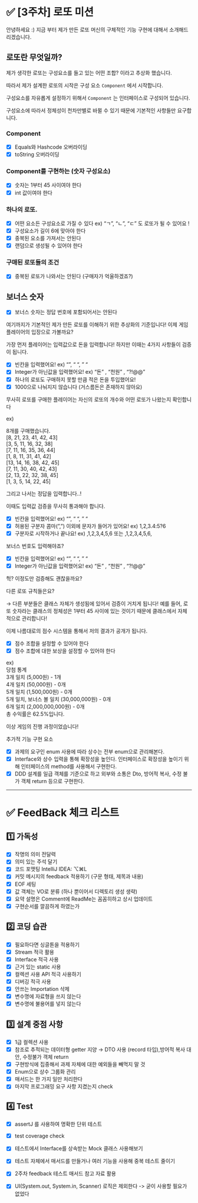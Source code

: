 # ✅ [3주차] 로또 미션

안녕하세요 :)
지금 부터 제가 만든 로또 머신의 구체적인 기능 구현에 대해서 소개해드리겠습니다.

## 로또란 무엇일까?

제가 생각한 로또는 구성요소를 들고 있는 어떤 조합? 이라고 추상화 했습니다.

따라서 제가 설계한 로또의 시작은 구성 요소 `Component` 에서 시작합니다.

구성요소를 자유롭게 설정하기 위해서 `Component` 는 인터페이스로 구성되어 있습니다.

구성요소에 따라서 정체성이 천차만별로 바뀔 수 있기 때문에 기본적인 사항들만 요구합니다.

### Component

- [x]  Equals와 Hashcode 오버라이딩
- [x]  toString 오버라이딩

### Component를 구현하는 (숫자 구성요소)

- [x]  숫자는 1부터 45 사이여야 한다
- [x]  int 값이여야 한다

### 하나의 로또.

- [x]  어떤 요소든 구성요소로 가질 수 있다 ex) “ㄱ”, “ㄴ”, “ㄷ” 도 로또가 될 수 있어요 !
- [x]  구성요소가 길이 6에 맞아야 한다
- [x]  중복된 요소를 가져서는 안된다
- [x]  랜덤으로 생성될 수 있어야 한다

### 구매된 로또들의 조건

- [x]  중복된 로또가 나와서는 안된다 (구매자가 억울하겠죠?)

## 보너스 숫자

- [x]  보너스 숫자는 정답 번호에 포함되어서는 안된다

여기까지가 기본적인 제가 만든 로또를 이해하기 위한 추상화의 기준입니다!
이제 게임 플레이어의 입장으로 가볼까요?

가장 먼저 플레이어는 입력값으로 돈을 입력합니다!
하지만 이때는 4가지 사항들이 검증이 됩니다.

- [x]  빈칸을 입력했어요!     ex) “”, “  “,  ”  “
- [x]  Integer가 아닌값을 입력했어요!     ex) “돈” , “천원” ,  “?!@@”
- [x]  하나의 로또도 구매하지 못할 만큼 적은 돈을 투입했어요!
- [x]  1000으로 나눠지지 않습니다 (거스름돈은 존재하지 않아요)

무사히 로또를 구매한 플레이어는 자신의 로또의 개수와 어떤 로또가 나왔는지 확인합니다

ex)

8개를 구매했습니다.\
[8, 21, 23, 41, 42, 43] \
[3, 5, 11, 16, 32, 38]\
[7, 11, 16, 35, 36, 44]\
[1, 8, 11, 31, 41, 42]\
[13, 14, 16, 38, 42, 45]\
[7, 11, 30, 40, 42, 43]\
[2, 13, 22, 32, 38, 45]\
[1, 3, 5, 14, 22, 45]

그리고 나서는 정답을 입력합니다..!

이때도 입력값 검증을 무사히 통과해야 합니다.

- [x]  빈칸을 입력했어요!     ex) “”, “  “,  ”  “
- [x]  허용된 구분자 콤마(”,”) 이외에 문자가 들어가 있어요!   ex) 1,2,3.4:5?6
- [x]  구분자로 시작하거나 끝나요!    ex) ,1,2,3,4,5,6   또는  ,1,2,3,4,5,6,

보너스 번호도 입력해야죠?

- [x]  빈칸을 입력했어요!     ex) “”, “  “,  ”  “
- [x]  Integer가 아닌값을 입력했어요!     ex) “돈” , “천원” ,  “?!@@”

헉? 이정도만 검증해도 괜찮을까요?

다른 로또 규칙들은요?

→ 다른 부분들은 클래스 자체가 생성됨에 있어서 검증이 거치게 됩니다!
예를 들어, 로또 숫자라는 클래스의 정체성은 1부터 45 사이에 있는 것이기 때문에 클래스에서 자체적으로 관리합니다!

이제 나름대로의 점수 시스템을 통해서 저의 결과가 공개가 됩니다.

- [x]  점수 조합을 설정할 수 있어야 한다
- [x]  점수 조합에 대한 보상을 설정할 수 있어야 한다

ex) \
당첨 통계 \
3개 일치 (5,000원) - 1개 \
4개 일치 (50,000원) - 0개 \
5개 일치 (1,500,000원) - 0개 \
5개 일치, 보너스 볼 일치 (30,000,000원) - 0개 \
6개 일치 (2,000,000,000원) - 0개 \
총 수익률은 62.5%입니다.



이상 게임의 진행 과정이었습니다!

추가적 기능 구현 요소

- [x]  과제의 요구인 enum 사용에 따라 상수는 전부 enum으로 관리해본다.
- [x]  Interface와  상수 입력을 통해 확장성을 높인다. 인터페이스로 확장성을 높이기 위해 인터페이스의 method를 사용해서 구현한다.
- [x]  DDD 설계를 일급 객체를 기준으로 하고 외부와 소통은 Dto, 방어적 복사, 수정 불가 객체 return 등으로 구현한다.
---
# ✅ FeedBack 체크 리스트

## 1️⃣ 가독성

- [x]  작명의 의미 전달력
- [x]  의미 있는 주석 달기
- [x]  코드 포맷팅  IntelliJ IDEA: ⌥⌘L
- [x]  커밋 메시지의 feedback 적용하기 (구문 형태, 제목과 내용)
- [x]  EOF 세팅
- [x]  값 객체는 VO로 분류 (하나 뿐이어서 디렉토리 생성 생략)
- [x]  요약 설명은 Comment에 ReadMe는 꼼꼼히하고 상시 업데이트
- [x]  구현순서를 깔끔하게 하였는가

## 2️⃣ 코딩 습관

- [x]  필요하다면 싱글톤을 적용하기
- [x]  Stream 적극 활용
- [x]  Interface 적극 사용
- [x]  근거 있는 static 사용
- [x]  컬렉션 사용 API 적극 사용하기
- [x]  디버깅 적극 사용
- [x]  안쓰는 Importation 삭제
- [x] 변수명에 자료형을 쓰지 않는다
- [x] 변수명에 불용어를 넣지 않는다

## 3️⃣ 설계 중점 사항

- [x]  1급 컬렉션 사용
- [x]  참조로 추적되는 데이터형 getter 지양 → DTO 사용 (record 타입),방어적 복사 대안, 수정불가 객체 return
- [x]  구현방식에 집중해서 과제 자체에 대한 예외들을 빼먹지 말 것
- [x]  Enum으로 상수 그룹화 관리
- [x]  매서드는 한 가지 일만 처리한다
- [x]  마지막 프로그래밍 요구 사항 지켰는지 check

## 4️⃣ Test

- [x]  assertJ 를 사용하여 명확한 단위 테스트 
- [x]  test coverage check
- [x]  테스트에서 Interface를 상속받는 Mock 클래스 사용해보기
- [x]  테스트 자체에서 매서드를 만들거나 여러 기능을 사용해 중복 테스트 줄이기
- [x]  2주차 feedback 테스트 매서드 참고 자료 활용
- [x]  UI(System.out, System.in, Scanner) 로직은 제외한다 -> 굳이 사용할 필요가 없었다




